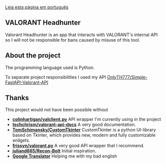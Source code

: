 [Leia esta página em português](https://github.com/OnlyTH777/VALORANT-Headhunter/blob/main/README-pt-BR.md)

## VALORANT Headhunter
Valorant Headhunter is an app that interacts with VALORANT's internal API so I will not be responsible for bans caused by misuse of this tool.

## About the project
The programming language used is Python.

To separate project responsibilities I used my API [OnlyTH777/Simple-FastAPI-Valorant-API](https://github.com/OnlyTH777/Simple-FastAPI-Valorant-API)

## Thanks
This project would not have been possible without

- **[colinhartigan/valclient.py](https://github.com/colinhartigan/valclient.py)** API wrapper I'm currently using in the project
- **[techchrism/valorant-api-docs](https://github.com/techchrism/valorant-api-docs)** A very good documentation.
- **[TomSchimansky/CustomTkinter](https://github.com/TomSchimansky/CustomTkinter)** CustomTkinter is a python UI-library based on Tkinter, which provides new, modern and fully customizable widgets.
- **[frissyn/valorant.py](https://github.com/frissyn/valorant.py)** A very good API wrapper that I recommend.
- **[juliand665/Recon-Bolt](https://github.com/juliand665/Recon-Bolt)** Initial inspiration.
- **[Google Translator](https://translate.google.com)** Helping me with my bad english
